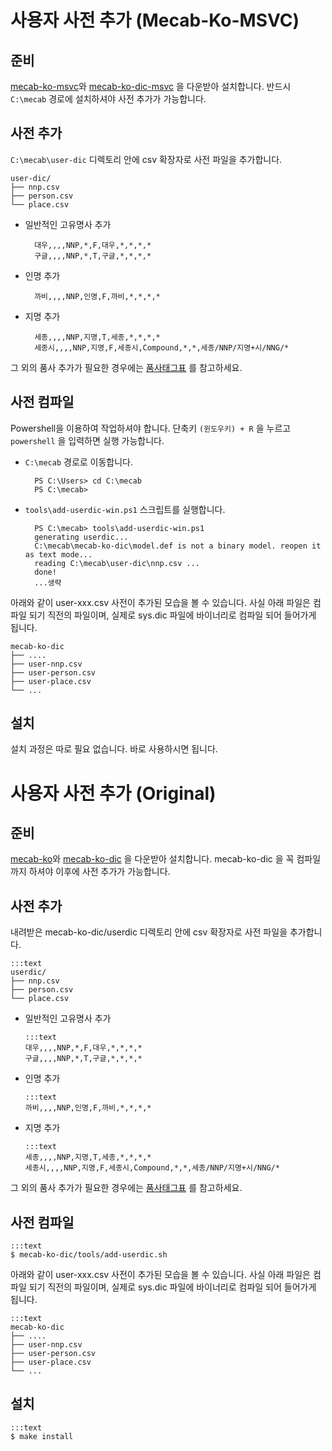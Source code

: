 # 사용자 사전 추가 (Mecab-Ko-MSVC)

## 준비
[mecab-ko-msvc](https://github.com/Pusnow/mecab-ko-msvco)와 [mecab-ko-dic-msvc](https://github.com/Pusnow/mecab-ko-dic-msvc) 을 다운받아 설치합니다. 
반드시 `C:\mecab` 경로에 설치하셔야 사전 추가가 가능합니다.

## 사전 추가
`C:\mecab\user-dic` 디렉토리 안에 csv 확장자로 사전 파일을 추가합니다.


    user-dic/
    ├── nnp.csv
    ├── person.csv
    └── place.csv

* 일반적인 고유명사 추가
    
        대우,,,,NNP,*,F,대우,*,*,*,*
        구글,,,,NNP,*,T,구글,*,*,*,*

* 인명 추가

        까비,,,,NNP,인명,F,까비,*,*,*,*

* 지명 추가

        세종,,,,NNP,지명,T,세종,*,*,*,*
        세종시,,,,NNP,지명,F,세종시,Compound,*,*,세종/NNP/지명+시/NNG/*

그 외의 품사 추가가 필요한 경우에는 [품사태그표](https://docs.google.com/spreadsheet/ccc?key=0ApcJghR6UMXxdEdURGY2YzIwb3dSZ290RFpSaUkzZ0E&usp=sharing#gid=4) 를 참고하세요.

## 사전 컴파일

Powershell을 이용하여 작업하셔야 합니다. 단축키 `(윈도우키) + R` 을 누르고 `powershell` 을 입력하면 실행 가능합니다.

* `C:\mecab` 경로로 이동합니다.

        PS C:\Users> cd C:\mecab
        PS C:\mecab>
* `tools\add-userdic-win.ps1` 스크립트를 실행합니다.

        PS C:\mecab> tools\add-userdic-win.ps1
        generating userdic...
        C:\mecab\mecab-ko-dic\model.def is not a binary model. reopen it as text mode...
        reading C:\mecab\user-dic\nnp.csv ...
        done!
        ...생략

    
아래와 같이 user-xxx.csv 사전이 추가된 모습을 볼 수 있습니다. 사실 아래 파일은 컴파일 되기 직전의 파일이며, 실제로 sys.dic 파일에 바이너리로 컴파일 되어 들어가게 됩니다.

    mecab-ko-dic
    ├── ....
    ├── user-nnp.csv
    ├── user-person.csv
    ├── user-place.csv
    └── ...

## 설치
설치 과정은 따로 필요 없습니다. 바로 사용하시면 됩니다.


# 사용자 사전 추가 (Original)

## 준비
[mecab-ko](https://bitbucket.org/eunjeon/mecab-ko)와 [mecab-ko-dic](https://bitbucket.org/eunjeon/mecab-ko-dic) 을 다운받아 설치합니다. mecab-ko-dic 을 꼭 컴파일까지 하셔야 이후에 사전 추가가 가능합니다.

## 사전 추가
내려받은 mecab-ko-dic/userdic 디렉토리 안에 csv 확장자로 사전 파일을 추가합니다.

    :::text
    userdic/
    ├── nnp.csv
    ├── person.csv
    └── place.csv


  * 일반적인 고유명사 추가
    
        :::text
        대우,,,,NNP,*,F,대우,*,*,*,*
        구글,,,,NNP,*,T,구글,*,*,*,*

  * 인명 추가

        :::text
        까비,,,,NNP,인명,F,까비,*,*,*,*
    
  * 지명 추가

        :::text
        세종,,,,NNP,지명,T,세종,*,*,*,*
        세종시,,,,NNP,지명,F,세종시,Compound,*,*,세종/NNP/지명+시/NNG/*

그 외의 품사 추가가 필요한 경우에는 [품사태그표](https://docs.google.com/spreadsheet/ccc?key=0ApcJghR6UMXxdEdURGY2YzIwb3dSZ290RFpSaUkzZ0E&usp=sharing#gid=4) 를 참고하세요.

 
## 사전 컴파일
    :::text
    $ mecab-ko-dic/tools/add-userdic.sh

아래와 같이 user-xxx.csv 사전이 추가된 모습을 볼 수 있습니다. 사실 아래 파일은 컴파일 되기 직전의 파일이며, 실제로 sys.dic 파일에 바이너리로 컴파일 되어 들어가게 됩니다.

    :::text
    mecab-ko-dic
    ├── ....
    ├── user-nnp.csv
    ├── user-person.csv
    ├── user-place.csv
    └── ...

## 설치
    :::text
    $ make install

